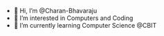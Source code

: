 - 👋 Hi, I’m @Charan-Bhavaraju
- 👀 I’m interested in Computers and Coding
- 🌱 I’m currently learning Computer Science @CBIT

<!---
Charan-Bhavaraju/Charan-Bhavaraju is a ✨ special ✨ repository because its `README.md` (this file) appears on your GitHub profile.
You can click the Preview link to take a look at your changes.
--->
